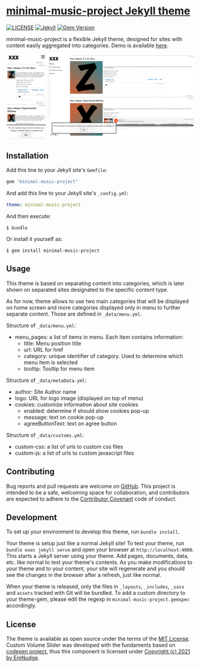 # [minimal-music-project Jekyll theme](https://github.com/ItsMeaga1n/minimal-music-project/)

[![LICENSE](https://img.shields.io/badge/license-MIT-lightgrey.svg)](https://raw.githubusercontent.com/mmistakes/minimal-mistakes/master/LICENSE)
[![Jekyll](https://img.shields.io/badge/jekyll-%3E%3D%203.9-blue.svg)](https://jekyllrb.com/)
[![Gem Version](https://badge.fury.io/rb/minimal-music-project.svg)](https://badge.fury.io/rb/minimal-music-project)

minimal-music-project is a flexible Jekyll theme, designed for sites with content easily aggregated into categories. Demo is available [here](https://itsmeaga1n.github.io/minimal-music-project/).

![layout examples](screenshot.png)

## Installation

Add this line to your Jekyll site's `Gemfile`:

```ruby
gem "minimal-music-project"
```

And add this line to your Jekyll site's `_config.yml`:

```yaml
theme: minimal-music-project
```

And then execute:

    $ bundle

Or install it yourself as:

    $ gem install minimal-music-project

## Usage

This theme is based on separating content into categories, which is later shown on separated sites designated to the specific content type.

As for now, theme allows to use two main categories that will be displayed on home screen and more categories displayed only in menu to further separate content. Those are defined in `_data/menu.yml`.

Structure of `_data/menu.yml`:
* menu_pages: a list of items in menu. Each item contains information:
    * title: Menu position title
    * url: URL for href
    * category: unique identifier of category. Used to determine which menu item is selected
    * tooltip: Tooltip for menu item

Structure of `_data/metaData.yml`:
* author: Site Author name
* logo: URL for logo image  (displayed on top of menu)
* cookies: customize information about site cookies
    * enabled: determine if should show cookies pop-up
    * message: text on cookie pop-up
    * agreeButtonText: text on agree button

Structure of `_data/customs.yml`:
* custom-css: a list of urls to custom css files
* custom-js: a list of urls to custom javascript files

## Contributing

Bug reports and pull requests are welcome on [GitHub](https://github.com/ItsMeaga1n/minimal-music-project). This project is intended to be a safe, welcoming space for collaboration, and contributors are expected to adhere to the [Contributor Covenant](http://contributor-covenant.org) code of conduct.

## Development

To set up your environment to develop this theme, run `bundle install`.

Your theme is setup just like a normal Jekyll site! To test your theme, run `bundle exec jekyll serve` and open your browser at `http://localhost:4000`. This starts a Jekyll server using your theme. Add pages, documents, data, etc. like normal to test your theme's contents. As you make modifications to your theme and to your content, your site will regenerate and you should see the changes in the browser after a refresh, just like normal.

When your theme is released, only the files in `_layouts`, `_includes`, `_sass` and `assets` tracked with Git will be bundled.
To add a custom directory to your theme-gem, please edit the regexp in `minimal-music-project.gemspec` accordingly.

## License

The theme is available as open source under the terms of the [MIT License](https://opensource.org/licenses/MIT).
Custom Volume Slider was developed with the fundaments based on [codepen project](https://codepen.io/EmNudge/pen/rRbLJQ), thus this component is licensed under [Copyright (c) 2021 by EmNudge](https://codepen.io/EmNudge/pen/rRbLJQ).
